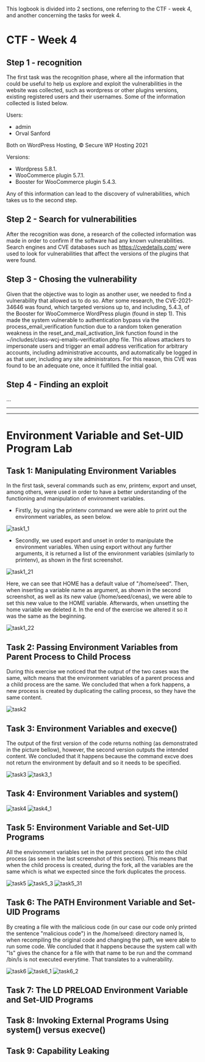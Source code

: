 This logbook is divided into 2 sections, one referring to the CTF - week 4, and another concerning the tasks for week 4.

# CTF - Week 4

## Step 1 - recognition

The first task was the recognition phase, where all the information that could be useful to help us explore and exploit the vulnerabilities in the website was collected, such as wordpress or other plugins versions, existing registered users and their usernames. Some of the information collected is listed below.

Users:
* admin
* Orval Sanford

Both on WordPress Hosting, © Secure WP Hosting 2021

Versions:
* Wordpress 5.8.1.
* WooCommerce plugin 5.7.1.
* Booster for WooCommerce plugin 5.4.3.

Any of this information can lead to the discovery of vulnerabilities, which takes us to the second step.

## Step 2 - Search for vulnerabilities

After the recognition was done, a research of the collected information was made in order to confirm if the software had any known vulnerabilities. Search engines and CVE databases such as https://cvedetails.com/ were used to look for vulnerabilities that affect the versions of the plugins that were found.

## Step 3 - Chosing the vulnerability

Given that the objective was to login as another user, we needed to find a vulnerability that allowed us to do so. After some research, the CVE-2021-34646 was found, which targeted versions up to, and including, 5.4.3, of the Booster for WooCommerce WordPress plugin (found in step 1). This made the system vulnerable to authentication bypass via the process_email_verification function due to a random token generation weakness in the reset_and_mail_activation_link function found in the ~/includes/class-wcj-emails-verification.php file. This allows attackers to impersonate users and trigger an email address verification for arbitrary accounts, including administrative accounts, and automatically be logged in as that user, including any site administrators. For this reason, this CVE was found to be an adequate one, once it fulfilled the initial goal.

## Step 4 - Finding an exploit

...

____
____


# Environment Variable and Set-UID Program Lab

## Task 1: Manipulating Environment Variables

In the first task, several commands such as env, printenv, export and unset, among others, were used in order to have a better understanding of the functioning and manipulation of environment variables.

* Firstly, by using the printenv command we were able to print out the environment variables, as seen below. 

![task1_1](LOGBOOK_screenshots/LOGBOOK4/task1_1.jpg)

* Secondly, we used export and unset in order to manipulate the environment variables. When using export without any further arguments, it is returned a list of the environment variables (similarly to printenv), as shown in the first screenshot.

![task1_21](LOGBOOK_screenshots/LOGBOOK4/task1_21.jpg)

Here, we can see that HOME has a default value of "/home/seed". Then, when inserting a variable name as argument, as shown in the second screenshot, as well as its new value (/home/seed/cenas), we were able to set this new value to the HOME variable. Afterwards, when unsetting the home variable we deleted it. In the end of the exercise we altered it so it was the same as the beginning.

![task1_22](LOGBOOK_screenshots/LOGBOOK4/task1_22.jpg)

## Task 2: Passing Environment Variables from Parent Process to Child Process

During this exercise we noticed that the output of the two cases was the same, witch means that the environment variables of a parent process and a child process are the same. We concluded that when a fork happens, a new process is created by duplicating the calling process, so they have the same content.

![task2](LOGBOOK_screenshots/LOGBOOK4/task2.png)

## Task 3: Environment Variables and execve()

The output of the first version of the code returns nothing (as demonstrated in the picture bellow), however, the second version outputs the intended content. We concluded that it happens because the command excve does not return the environment by default and so it needs to be specified.

![task3](LOGBOOK_screenshots/LOGBOOK4/task3.png)
![task3_1](LOGBOOK_screenshots/LOGBOOK4/task3_1.png)


## Task 4: Environment Variables and system()

![task4](LOGBOOK_screenshots/LOGBOOK4/task4.png)
![task4_1](LOGBOOK_screenshots/LOGBOOK4/task4_1.jpg)


## Task 5: Environment Variable and Set-UID Programs

All the environment variables set in the parent process get into the child process (as seen in the last screenshot of this section). This means that when the child process is created, during the fork, all the variables are the same which is what we expected since the fork duplicates the process.

![task5](LOGBOOK_screenshots/LOGBOOK4/task5.png)
![task5_3](LOGBOOK_screenshots/LOGBOOK4/task5_3.png)
![task5_31](LOGBOOK_screenshots/LOGBOOK4/task5_31.jpg)


## Task 6: The PATH Environment Variable and Set-UID Programs

By creating a file with the malicious code (in our case our code only printed the sentence "malicious code") in the /home/seed: directory named ls, when recompiling the original code and changing the path, we were able to run some code. We concluded that it happens because the system call with "ls" gives the chance for a file with that name to be run and the command /bin/ls is not executed everytime. That translates to a vulnerability.

![task6](LOGBOOK_screenshots/LOGBOOK4/task6.jpg)
![task6_1](LOGBOOK_screenshots/LOGBOOK4/task6_1.png)
![task6_2](LOGBOOK_screenshots/LOGBOOK4/task6_2.jpg)

## Task 7: The LD PRELOAD Environment Variable and Set-UID Programs
[todo]: <> ()

## Task 8: Invoking External Programs Using system() versus execve()
[todo]: <> ()

## Task 9: Capability Leaking
[todo]: <> ()
